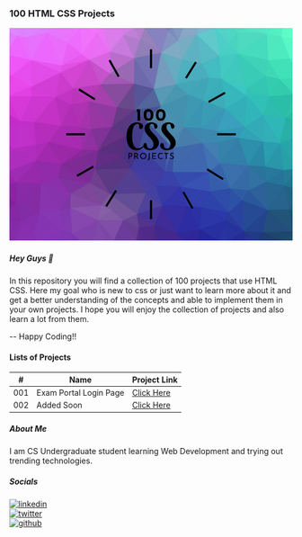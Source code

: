 ### 100 HTML CSS Projects

[![Banner](https://github.com/thisiskushal31/100-css-projects/blob/main/assets/Banner.png?raw=true)](https://github.com/thisiskushal31/100-css-projects)

##### Hey Guys 👋

In this repository you will find a collection of 100 projects that use HTML CSS. Here my goal who is new to css or just want to learn more about it and get a better understanding of the concepts and able to implement them in your own projects. I hope you will enjoy the collection of projects and also learn a lot from them.         

-- Happy Coding!!      

#### Lists of Projects

| # | Name | Project Link |
| - | ------------- | ------------- |
| 001 | Exam Portal Login Page   | [Click Here](https://github.com/thisiskushal31/100-Javascript-Projects/blob/main/slot-machine) |
| 002 | Added Soon   | [Click Here](https://github.com/thisiskushal31/100-Javascript-Projects/) |

##### About Me

I am CS Undergraduate student learning Web Development and trying out trending technologies.      

##### Socials

[![linkedin](https://img.shields.io/badge/linkedin-0A66C2?style=for-the-badge&logo=linkedin&logoColor=white)](https://www.linkedin.com/in/thisiskushalgupta/)      
[![twitter](https://img.shields.io/badge/twitter-1DA1F2?style=for-the-badge&logo=twitter&logoColor=white)](https://twitter.com/thisis_kushal)      
[![github](https://img.shields.io/badge/github-0d1117?style=for-the-badge&logo=github&logoColor=white)](https://github.com/thisiskushal31/)             